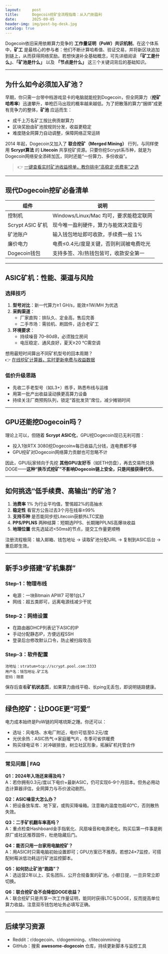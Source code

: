```yaml
---
layout:     post
title:      Dogecoin挖矿全流程指南：从入门到盈利
date:       2025-09-05
header-img: img/post-bg-desk.jpg
catalog: true
---
```


Dogecoin依旧采用依赖算力竞争的 **工作量证明（PoW）共识机制**。在这个体系中，**矿工** 是最核心的参与者：他们不断计算哈希值、验证交易，并将新区块追加到链上，从而获得网络奖励。若想快速补全基础概念，可先详细阅读 **「矿工是什么」**、**「矿池是什么」** 以及 **「节点是什么」** 这三个关键词背后的基础知识。

---

## 为什么如今必须加入矿池？

早期，你只需一台带中档游戏显卡的电脑就能挖到Dogecoin，但全网算力（**挖矿哈希率**）迅速攀升，单枪匹马出现的概率越来越低。为了把散落的算力“捆绑”成更有竞争力的整体，**矿池** 应运而生：  

- 成千上万名矿工按比例贡献算力  
- 区块奖励由矿池按规则分发，收益更稳定  
- 难度随全网算力自动调整，保障网络正常运转  

2014 年起，Dogecoin又加入了 **联合挖矿（Merged Mining）** 行列，与同样使用 **Scrypt算法** 的 **Litecoin** 共享挖矿资源。只要你挖Scrypt系币种，就是为Dogecoin网络安全添砖加瓦，同时还能“一份算力、多份收益”。  

> 👉 [一键查看实时矿池收益榜单，教你挑中“高稳定·低费率”之选](https://okxdog.com/)

---

## 现代Dogecoin挖矿必备清单

| 组件 | 说明 |
|---|---|
| 控制机 | Windows/Linux/Mac 均可，要求能稳定联网 |
| Scrypt ASIC 矿机 | 现今唯一盈利硬件，算力与能效决定盈亏 |
| 矿池账户 | 输入钱包地址即可收款，手续费一般 1% |
| 廉价电力 | 电费≤0.4元/度是关键，否则利润被电费吃光 |
| Dogecoin钱包 | 支持多签、冷/热钱包皆可，收款安全第一 |

---

## ASIC矿机：性能、渠道与风险

### 选择技巧  
1. **型号对比**：新一代算力≥1 GH/s，能效≤1W/MH 为优选  
2. **采购渠道**：  
   - 厂家直购：排队久、定金高，售后完善  
   - 二手市场：需验机、刷固件，适合老矿工  
3. **环境要求**：  
   - 持续噪音 70–80dB，必须独立房间  
   - 电压稳定、通风良好，夏天≥20 ℃需空调  

想用最短时间算出不同矿机型号的回本周期？  
👉 [在线挖矿计算器，实时更新电费与收益数据](https://okxdog.com/)

### 低价升级思路  
- 先收二手老型号（如L3+）练手，熟悉布线与运维  
- 用第一批产出收益滚动换更高算力设备  
- 持续关注厂商预购队列，锁定“首批发货”席位，减少摊销时间

---

## GPU还能挖Dogecoin吗？

理论上可以，但随着 **Scrypt ASIC化**，GPU挖Dogecoin现已无利可图：  

- 投入1张RTX 3080挖Dogecoin≈每日收益几分钱，连电费都不够  
- GPU挖矿对Dogecoin网络算力贡献也可忽略不计  

因此，GPU玩家倾向于先挖 **其他GPU友好币**（如ETH仿盘），再去交易所兑换DOGE——**这种“换币式挖矿”不影响Dogecoin链上安全，只是间接获得代币**。

---

## 如何挑选“低手续费、高输出”的矿池？

1. **池费率** 1% 为行业平均值，警惕超2%的高抽水  
2. **稳定性** 看官方公告过去3个月在线率≥99%  
3. **支持币种** 是否能同步挖Litecoin获额外LTC奖励  
4. **PPS/PPLNS** 两种结算：短期选PPS、长期赌PPLNS高爆块收益  
5. **地理位置** 优先选延迟<50ms的节点，提交工作量更顺畅  

注册流程极简：输入邮箱、钱包地址 → 读取矿池分配URL → 复制到ASIC后台 → 重启即生效。

---

## 新手3步搭建“矿机集群”

### Step-1：物理布线
- 电源：一块Bitmain APW7 可带1台L7  
- 网线：超五类即可，远离电源线减少干扰  

### Step-2：网络设置
- 在路由器DHCP列表记下ASIC的IP  
- 手动分配静态IP，方便远程SSH  
- 登录后台修改默认口令，防止被扫段攻击  

### Step-3：软件配置
```
池地址：stratum+tcp://scrypt.pool.com:3333
用户名：钱包地址.矿工名
密码：随意
```
保存后查看**矿机状态页**，如果算力曲线平稳、长ping无丢包，即说明链路健康。

---

## 绿色挖矿：让DOGE更“可爱”

电力成本始终是PoW链的阿喀琉斯之踵。你还可以：  

- 选址：风电场、水电厂附近，电价可低至0.2元/度  
- 光伏余热：ASIC热气→家庭暖气片，冬季可省供暖费  
- 购买绿电证书：对冲碳排放，树立社区形象，拓展矿机托管合作

---

### 常见问题 | FAQ

**Q1：2024年入场还来得及吗？**  
A：若你拥有0.3元/度以下电价+最新ASIC，仍可实现6–9个月回本。但务必用动态计算器评估，全网算力与币价波动剧烈。

**Q2：ASIC噪音大怎么办？**  
A：把设备放车库、地下室，或购买降噪箱。注意箱内温度勿超40℃，否则散热失效。

**Q3：二手矿机翻车率高吗？**  
A：重点检查Hashboard金手指氧化、风扇噪音和电源老化。购买后第一件事是刷原厂或社区推荐固件，杜绝隐藏后门。

**Q4：能否只用一台家用电脑挖矿？**  
A：用ASIC时只需电脑初始设置即可；GPU方案已不推荐。若想24×7监控，可搭配树莓派低功耗运行矿池监控脚本。

**Q5：如何防止矿池“跑路”？**  
A：选运营2年以上、实名团队、公开合规备案的矿池。小额日提，一旦异常立即切换。

**Q6：联合挖矿会不会降低DOGE收益？**  
A：联合挖矿只是共享一次工作量证明，能同时获得LTC与DOGE，反而提高单位算力收益。注意双币钱包地址务必填写正确。

---

## 后续学习资源

- Reddit：r/dogecoin、r/dogemining、r/litecoinmining  
- GitHub：搜索 **awesome-dogecoin** 仓库，持续更新脚本与监控工具